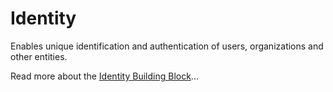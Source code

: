 # Identity

Enables unique identification and authentication of users, organizations and other entities.

Read more about the [Identity Building Block](https://govstack.gitbook.io/bb-identity)...
